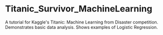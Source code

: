 # Titanic_Survivor_MachineLearning
A tutorial for Kaggle's Titanic: Machine Learning from Disaster competition. Demonstrates basic data analysis. Shows examples of Logistic Regression.
